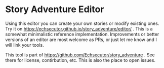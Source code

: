 # Story Adventure Editor

Using this editor you can create your own stories or modify existing ones. Try it on https://echsecutor.github.io/story_adventure/editor/ .
This is a somewhat minimalistic reference implementation. Improvements or better versions of an editor are most welcome as PRs, or just let me know and I will link your tools.

This tool is part of https://github.com/Echsecutor/story_adventure . See there for license, contirbution, etc. This is also the place to open issues.
